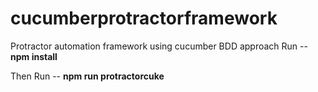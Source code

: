 # cucumberprotractorframework
Protractor automation framework using cucumber BDD approach
Run -- **npm install**

Then Run -- **npm run protractorcuke**


